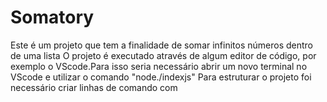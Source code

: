 # Somatory
Este é um projeto que tem a finalidade de somar infinitos números dentro de uma lista
O projeto é executado através de algum  editor de código, por exemplo o VScode.Para isso seria necessário abrir um novo terminal no VScode e utilizar o comando "node./indexjs"
Para estruturar o projeto foi necessário criar linhas de comando com 
